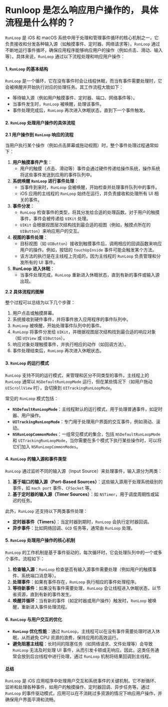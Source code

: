 # Runloop 是怎么响应用户操作的， 具体流程是什么样的？

`RunLoop` 是 iOS 和 macOS 系统中用于处理和管理事件循环的核心机制之一，它负责接收和分发各种输入源（如触摸事件、定时器、网络请求等）。`RunLoop` 通过不断地运行事件循环，确保应用程序能够响应用户的操作（例如点击、滑动、输入等）。具体来说，`RunLoop` 通过以下流程处理和响应用户操作：

#### 1. `RunLoop` 的基本结构

`RunLoop` 是一个循环，它在没有事件时会让线程休眠，而当有事件需要处理时，它会被唤醒并开始执行对应的处理任务。其工作流程大致如下：

* 等待输入源（例如用户触摸事件、定时器、端口、网络事件等）。
* 当事件发生时，`RunLoop` 被唤醒，处理该事件。
* 事件处理完成后，`RunLoop` 再次进入休眠状态，直到下一个事件触发。

#### 2. `RunLoop` 处理用户操作的具体流程

**2.1 用户操作到 `RunLoop` 响应的流程**

当用户执行某个操作（例如点击屏幕或拖动视图）时，整个事件处理过程通常如下：

1. **用户触摸事件产生**：
   * 用户的触摸（点击、滑动等）事件会通过硬件传递给操作系统，操作系统将这些事件发送到应用的事件队列中。
2. **系统唤醒 `RunLoop` 进行事件处理**：
   * 当事件到来时，`RunLoop` 会被唤醒，开始检查并处理事件队列中的事件。
   * iOS 应用的主线程的 `RunLoop` 始终在运行，并负责接收和处理所有 UI 相关的事件。
3. **事件分发**：
   * `RunLoop` 检查事件的类型，将其分发给合适的处理函数。对于用户的触摸事件，事件会被传递给 `UIKit` 处理。
   * `UIKit` 会根据视图层次结构找到最合适的视图（例如，触摸点所在的 `UIButton`）来响应用户的交互。
4. **视图的事件处理**：
   * 目标视图（如 `UIButton`）接收到触摸事件后，调用相应的回调函数来响应用户的操作。例如，按钮的 `touchUpInside` 事件可能会触发某个方法。
   * 该方法的执行是在主线程上完成的，因为主线程的 `RunLoop` 负责管理和分发所有的 UI 事件。
5. **RunLoop 进入休眠**：
   * 当事件处理完成，`RunLoop` 重新进入休眠状态，直到有新的事件或输入源出现。

**2.2 具体流程的图解**

整个过程可以总结为以下几个步骤：

1. 用户点击或触摸屏幕。
2. 系统接收到硬件事件，并将事件放入应用程序的事件队列中。
3. `RunLoop` 被唤醒，开始处理事件队列中的事件。
4. `RunLoop` 将事件分发给 `UIKit`，并根据视图层次结构找到最合适的响应对象（如 `UIView` 或 `UIButton`）。
5. 响应对象处理触摸事件，并执行相应的动作（如回调方法）。
6. 事件处理结束后，`RunLoop` 再次进入休眠状态。

#### 3. `RunLoop` 的运行模式

`RunLoop` 支持不同的运行模式，来管理和区分不同类型的事件。主线程上的 `RunLoop` 通常以 `NSDefaultRunLoopMode` 运行，但在某些情况下（如用户拖动 `UIScrollView` 时），会切换到 `UITrackingRunLoopMode`。

常见的 `RunLoop` 模式包括：

* **`NSDefaultRunLoopMode`**：主线程默认的运行模式，用于处理普通事件，如定时器、用户操作。
* **`UITrackingRunLoopMode`**：专门用于处理用户界面的交互事件，例如滑动、滚动。
* **`NSRunLoopCommonModes`**：一组常见模式的集合，包括 `NSDefaultRunLoopMode` 和 `UITrackingRunLoopMode`，当你需要在多个模式下执行某些操作时，可以将它们加入 `NSRunLoopCommonModes`。

#### 4. `RunLoop` 的输入源和事件类型

`RunLoop` 通过监听不同的输入源（Input Source）来处理事件，输入源分为两类：

1. **基于端口的输入源（Port-Based Sources）**：这些输入源用于处理系统级别的事件，如 `mach port` 事件、`CFSocket` 等。
2. **基于定时器的输入源（Timer Sources）**：如 `NSTimer`，用于调度周期性或延迟的任务。

此外，`RunLoop` 还支持以下两类事件处理：

* **定时器事件（Timers）**：当定时器到期时，`RunLoop` 会执行定时器回调。
* **异步事件**：比如网络回调、`GCD` 任务等，通常由 `RunLoop` 处理。

#### 5. `RunLoop` 处理用户操作的核心机制

`RunLoop` 的工作机制是基于事件驱动的，每次循环时，它会处理队列中的一个或多个事件。流程如下：

1. **检查输入源**：`RunLoop` 检查是否有输入源事件需要处理（例如用户的触摸事件、系统端口消息等）。
2. **处理事件**：如果有事件存在，`RunLoop` 执行相应的事件处理程序。
3. **等待新事件**：如果没有事件需要处理，`RunLoop` 会让线程进入休眠状态，以节省资源，直到有新的事件发生。
4. **唤醒并循环**：当有新的事件（如定时器或用户操作）触发时，`RunLoop` 被唤醒，重新进入事件处理流程。

#### 6. `RunLoop` 与用户交互的优化

* **`RunLoop` 优化性能**：通过 `RunLoop`，主线程可以在没有事件需要处理时进入休眠，从而避免 CPU 资源的浪费，保持应用的高效运行。
* **避免阻塞主线程**：长时间的阻塞任务（如网络请求、文件处理等）会导致 `RunLoop` 无法及时处理 UI 事件，从而引发卡顿或无响应。因此，这类任务通常会放到后台线程中进行处理，通过 `RunLoop` 机制将结果回调到主线程。

#### 总结

`RunLoop` 是 iOS 应用程序中处理用户交互和系统事件的关键机制。它不断循环、监听和处理各种事件，如用户的触摸操作、定时器回调、异步任务等。通过 `RunLoop` 的事件驱动模式，应用可以在不消耗过多资源的情况下响应用户操作，并确保用户界面平滑和流畅。
